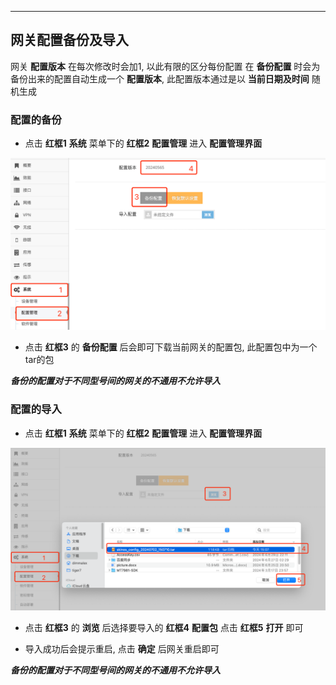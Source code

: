 ***

## 网关配置备份及导入

网关 **配置版本** 在每次修改时会加1, 以此有限的区分每份配置
在 **备份配置** 时会为备份出来的配置自动生成一个 **配置版本**, 此配置版本通过是以 **当前日期及时间** 随机生成

### 配置的备份

- 点击 **红框1** **系统** 菜单下的 **红框2** **配置管理** 进入 **配置管理界面**

![avatar](./configure_backup_cn.jpg) 

- 点击 **红框3** 的 **备份配置** 后会即可下载当前网关的配置包, 此配置包中为一个tar的包

***备份的配置对于不同型号间的网关的不通用不允许导入***

### 配置的导入

- 点击 **红框1** **系统** 菜单下的 **红框2** **配置管理** 进入 **配置管理界面**

![avatar](./configure_restore_cn.jpg) 

- 点击 **红框3** 的 **浏览** 后选择要导入的 **红框4** **配置包** 点击 **红框5** **打开** 即可

- 导入成功后会提示重启, 点击 **确定** 后网关重启即可

***备份的配置对于不同型号间的网关的不通用不允许导入***

